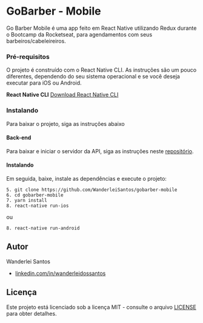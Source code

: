 # GoBarber - Mobile

Go Barber Mobile é uma app feito em React Native utilizando Redux durante o Bootcamp da Rocketseat, para agendamentos com seus barbeiros/cabeleireiros.

### Pré-requisitos

O projeto é construído com o React Native CLI. As instruções são um pouco diferentes, dependendo do seu sistema operacional e se você deseja executar para iOS ou Android.

**React Native CLI** [Download React Native CLI](https://facebook.github.io/react-native/docs/getting-started)

### Instalando

Para baixar o projeto, siga as instruções abaixo

#### Back-end

Para baixar e iniciar o servidor da API, siga as instruções neste [repositório](https://github.com/WanderleiSantos/gobarber-backend).

#### Instalando

Em seguida, baixe, instale as dependências e execute o projeto:

```
5. git clone https://github.com/WanderleiSantos/gobarber-mobile
6. cd gobarber-mobile
7. yarn install
8. react-native run-ios
```

ou

```
8. react-native run-android
```

## Autor

Wanderlei Santos

- [linkedin.com/in/wanderleidossantos](https://www.linkedin.com/in/wanderleidossantos/)

## Licença

Este projeto está licenciado sob a licença MIT - consulte o arquivo [LICENSE](LICENSE) para obter detalhes.
